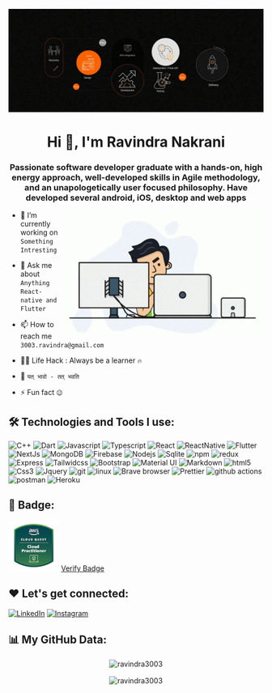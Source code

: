 [![MasterHead](https://github.com/ravindra3003/ravindra3003/blob/main/masterhead.gif)]()
<h1 align="center">Hi 👋, I'm Ravindra Nakrani</h1>
<!-- <h1 align="center"><img src="https://c.tenor.com/3AhuaFENK-wAAAAi/aaaa.gif" width="60px" height="60px"> I'm Ravindra Nakrani</h1> -->
<h3 align="center">Passionate software developer graduate with a hands-on, high energy approach, well-developed skills in Agile methodology, and an unapologetically user focused philosophy. Have developed several android, iOS, desktop and web apps</h3>

<img align="right" alt="Coding" width="400" src="./programmer.gif">

<!-- <p align="left"> <a href="https://twitter.com/nakraniravindra" target="blank"><img src="https://img.shields.io/twitter/follow/nakraniravindra?logo=twitter&style=for-the-badge" alt="nakraniravindra" /></a> </p> -->

- 🔭 I’m currently working on `Something Intresting`

<!-- - 🌱 I’m currently learning `Python, R` -->

- 💬 Ask me about `Anything React-native and Flutter`

- 📫 How to reach me `3003.ravindra@gmail.com`

- 👨‍💻 Life Hack : Always be a learner `🔥`

- 💪 `यत् भावो - तत् भवति`

- ⚡ Fun fact `😉`


## 🛠️ Technologies and Tools I use:

<p>
<img alt="C++" src="https://img.shields.io/badge/C%2B%2B-00599C?style=for-the-badge&logo=c%2B%2B&logoColor=white" height="25px"/>
<img alt="Dart" src="https://img.shields.io/badge/dart-000000?style=for-the-badge&logo=dart&logoColor=61DAFB" height="25px"/>
<img alt="Javascript" src="https://img.shields.io/badge/JavaScript-323330?style=for-the-badge&logo=javascript&logoColor=F7DF1E"  height="25px"/>
<img alt="Typescript" src="https://img.shields.io/badge/TypeScript-323330?style=for-the-badge&logo=typescript&logoColor=5459DD"  height="25px"/>
<img alt="React" src="https://img.shields.io/badge/React-20232A?style=for-the-badge&logo=react&logoColor=61DAFB" height="25px"/>
<img alt="ReactNative" src="https://img.shields.io/badge/Reactnative-20232A?style=for-the-badge&logo=react&logoColor=61DAFB" height="25px"/>
<img alt="Flutter" src="https://img.shields.io/badge/-Flutter-ffffff?style=flat-square&logo=flutter&logoColor=blue" height="25px"/>
<img alt="NextJs" src="https://img.shields.io/badge/Next-black?style=for-the-badge&logo=next.js&logoColor=white" height="25px"/>
<img alt="MongoDB" src="https://img.shields.io/badge/-MongoDB-13aa52?style=flat-square&logo=mongodb&logoColor=white"  height="25px"/>
<img alt="Firebase" src="https://img.shields.io/badge/-Firebase-white?style=for-the-badge&logo=firebase&logoColor=yellow"  height="25px"/>
<img alt="Nodejs" src="https://img.shields.io/badge/-Nodejs-43853d?style=flat-square&logo=Node.js&logoColor=white"  height="25px"/>
<img alt="Sqlite" src="https://img.shields.io/badge/Sqlite-00008B?style=for-the-badge&logo=sqlite&logoColor=blue"  height="25px"/>
<img alt="npm" src="https://img.shields.io/badge/NPM-%23000000.svg?style=for-the-badge&logo=npm&logoColor=white" height="25px"/>
<img alt="redux" src="https://img.shields.io/badge/-Redux-764ABC?style=flat-square&logo=redux&logoColor=white" height="25px"/>
<img alt="Express" src="https://img.shields.io/badge/express.js-%23404d59.svg?style=for-the-badge&logo=express&logoColor=%2361DAFB" height="25px"/>
<img alt="Tailwidcss" src="https://img.shields.io/badge/Tailwind_CSS-38B2AC?style=for-the-badge&logo=tailwind-css&logoColor=white" height="25px"/>
<img alt="Bootstrap" src="https://img.shields.io/badge/Bootstrap-563D7C?style=for-the-badge&logo=bootstrap&logoColor=white" height="25px"/>
<img alt="Material UI" src="https://img.shields.io/badge/Material--UI-0081CB?style=for-the-badge&logo=material-ui&logoColor=white" height="25px"/>
<img alt="Markdown" src="https://img.shields.io/badge/Markdown-000000?style=for-the-badge&logo=markdown&logoColor=white"  height="25px"/>
<img alt="html5" src="https://img.shields.io/badge/HTML5-E34F26?style=for-the-badge&logo=html5&logoColor=white" height="25px"/>
<img alt="Css3" src="https://img.shields.io/badge/CSS3-1572B6?style=for-the-badge&logo=css3&logoColor=white" height="25px"/>
<img alt="Jquery" src="https://img.shields.io/badge/jquery-%230769AD.svg?style=for-the-badge&logo=jquery&logoColor=white" height="25px"/>
<img alt="git" src="https://img.shields.io/badge/-Git-F05032?style=flat-square&logo=git&logoColor=white" height="25px"/>
<img alt="linux" src="https://img.shields.io/badge/-Linux-F7B93E?style=for-the-badge&logo=linux&logoColor=black" height="25px"/>  
<img alt="Brave browser" src="https://img.shields.io/badge/-Brave_Browser-FB542B?style=flat-square&logo=brave&logoColor=white" height="25px"/>
<img alt="Prettier" src="https://img.shields.io/badge/-Prettier-F7B93E?style=flat-square&logo=prettier&logoColor=white" height="25px"/>
<img alt="github actions" src="https://img.shields.io/badge/-Github_Actions-2088FF?style=flat-square&logo=github-actions&logoColor=white" height="25px"/>
 <img alt="postman" src="https://img.shields.io/badge/-Postman-00C7B7?style=flat-square&logo=postman&logoColor=white" height="25px"/>
 <img alt="Heroku" src="https://img.shields.io/badge/-Heroku-430098?style=flat-square&logo=heroku&logoColor=white" height="25px"/>
</p>

## 🏁 Badge:
<img alt="aws" width="100" src="aws-cloud-quest-cloud-practitioner.png">
<a href="https://www.credly.com/badges/2113e7b4-5bb3-4bfa-a7aa-9d36122e6d74/public_url" target="_blank">Verify Badge</a>

## ❤️ Let's get connected:

<p>
<!-- <a href="https://twitter.com/nakraniravindra" target="_blank"><img alt="Twitter" src="https://img.shields.io/badge/twitter-%231DA1F2.svg?&style=for-the-badge&logo=twitter&logoColor=white"  height="30px"/></a> -->
<a href="https://www.linkedin.com/in/ravindra-nakrani-419937195/" target="_blank"><img alt="LinkedIn" src="https://img.shields.io/badge/linkedin-%230077B5.svg?&style=for-the-badge&logo=linkedin&logoColor=white"  height="30px"/></a> <a href="https://www.instagram.com/ravindranakrani_" target="_blank"><img alt="Instagram" src="https://img.shields.io/badge/Instagram-E4405F?style=for-the-badge&logo=instagram&logoColor=white"  height="30px"/></a>
</p>

<!-- <p><img align="center" src="https://github-readme-stats.vercel.app/api/top-langs?username=ravindra3003&show_icons=true&locale=en&layout=compact" alt="ravindra3003" /></p>

<p><img align="center" src="https://github-readme-streak-stats.herokuapp.com/?user=ravindra3003&" alt="ravindra3003" /></p> -->

## 📊 My GitHub Data:

<div align="center">
  <p>
  <img align="center" src="https://github-readme-stats.vercel.app/api/top-langs?username=ravindra3003&show_icons=true&locale=en&layout=compact" alt="ravindra3003"  />
  </p>
  <img align="center" src="https://github-readme-streak-stats.herokuapp.com/?user=ravindra3003&" alt="ravindra3003" />
</div>
